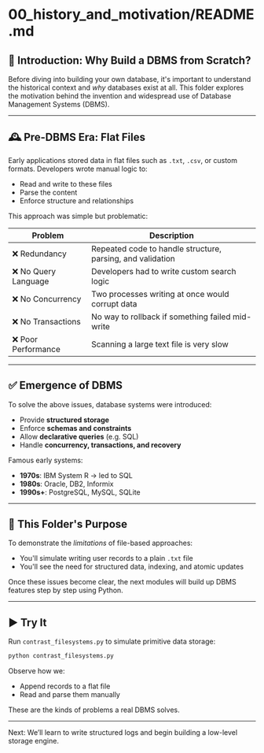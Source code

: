 # 00_history_and_motivation/README.md

## 🧠 Introduction: Why Build a DBMS from Scratch?

Before diving into building your own database, it's important to understand the historical context and _why_ databases exist at all. This folder explores the motivation behind the invention and widespread use of Database Management Systems (DBMS).

---

## 🕰️ Pre-DBMS Era: Flat Files

Early applications stored data in flat files such as `.txt`, `.csv`, or custom formats. Developers wrote manual logic to:

- Read and write to these files
- Parse the content
- Enforce structure and relationships

This approach was simple but problematic:

| Problem              | Description                                                |
| -------------------- | ---------------------------------------------------------- |
| ❌ Redundancy        | Repeated code to handle structure, parsing, and validation |
| ❌ No Query Language | Developers had to write custom search logic                |
| ❌ No Concurrency    | Two processes writing at once would corrupt data           |
| ❌ No Transactions   | No way to rollback if something failed mid-write           |
| ❌ Poor Performance  | Scanning a large text file is very slow                    |

---

## ✅ Emergence of DBMS

To solve the above issues, database systems were introduced:

- Provide **structured storage**
- Enforce **schemas and constraints**
- Allow **declarative queries** (e.g. SQL)
- Handle **concurrency, transactions, and recovery**

Famous early systems:

- **1970s**: IBM System R → led to SQL
- **1980s**: Oracle, DB2, Informix
- **1990s+**: PostgreSQL, MySQL, SQLite

---

## 📁 This Folder's Purpose

To demonstrate the _limitations_ of file-based approaches:

- You'll simulate writing user records to a plain `.txt` file
- You'll see the need for structured data, indexing, and atomic updates

Once these issues become clear, the next modules will build up DBMS features step by step using Python.

---

## ▶️ Try It

Run `contrast_filesystems.py` to simulate primitive data storage:

```bash
python contrast_filesystems.py
```

Observe how we:

- Append records to a flat file
- Read and parse them manually

These are the kinds of problems a real DBMS solves.

---

Next: We’ll learn to write structured logs and begin building a low-level storage engine.
